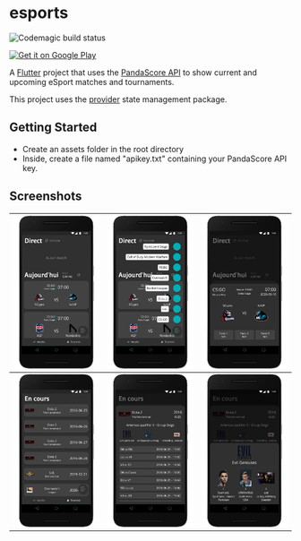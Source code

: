 # esports

![Codemagic build status](https://api.codemagic.io/apps/5f4e97389c7311000ee8e544/5f4e97389c7311000ee8e543/status_badge.svg)

<a href='https://play.google.com/store/apps/details?id=com.mickaelhernandez.esports&pcampaignid=pcampaignidMKT-Other-global-all-co-prtnr-py-PartBadge-Mar2515-1'><img alt='Get it on Google Play' src='https://play.google.com/intl/en_us/badges/static/images/badges/en_badge_web_generic.png' width=150/></a>

A [Flutter](https://flutter.dev/) project that uses the [PandaScore API](https://pandascore.co/) to show current and upcoming eSport matches and tournaments.

This project uses the [provider](https://pub.dev/packages/provider) state management package.


## Getting Started

 - Create an assets folder in the root directory
 - Inside, create a file named "apikey.txt" containing your PandaScore API key.

## Screenshots


| ![Matches](android/fastlane/metadata/android/en-US/images/phoneScreenshots/Nexus%206P-matches.png  "Matches") | ![Games button](android/fastlane/metadata/android/en-US/images/phoneScreenshots/Nexus%206P-gamesButton.png  "Games button") | ![Match](android/fastlane/metadata/android/en-US/images/phoneScreenshots/Nexus%206P-match.png  "Match") |
|---|---|---|
| ![Tournaments](android/fastlane/metadata/android/en-US/images/phoneScreenshots/Nexus%206P-tournaments.png  "Tournaments") | ![Tournament](android/fastlane/metadata/android/en-US/images/phoneScreenshots/Nexus%206P-tournament.png  "Tournament") | ![Roster](android/fastlane/metadata/android/en-US/images/phoneScreenshots/Nexus%206P-roster.png  "Roster")  |

